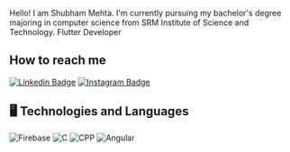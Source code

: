 Hello! 
I am Shubham Mehta. I'm currently pursuing my bachelor's degree majoring in computer science from SRM Institute of Science and Technology.
Flutter Developer

 ## How to reach me

[![Linkedin Badge](https://img.shields.io/badge/-shubhammehta-blue?style=flat-square&logo=Linkedin&logoColor=white&link=https://www.linkedin.com/in/shubham-mehta-680674180/)](https://www.linkedin.com/in/shubham-mehta-680674180/)
[![Instagram Badge](https://img.shields.io/badge/-shubhammehta-purple?style=flat-square&logo=instagram&logoColor=white&link=https://www.instagram.com/shubham60mehta/)](https://www.instagram.com/shubham60mehta/)
   
   ## 🖥 Technologies and Languages
   
![Firebase](https://img.shields.io/badge/-Firebase-black?style=plastic&logo=firebase)
![C](https://img.shields.io/badge/-C-black?style=plastic&logo=C) 
![CPP](https://img.shields.io/badge/-C++-black?style=plastic&logo=C)
![Angular](https://angular.io/assets/images/logos/angularjs/AngularJS-Shield.svg)
